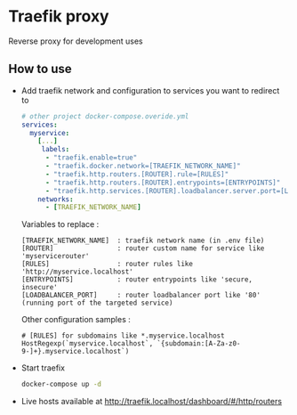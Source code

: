 # Traefik proxy
Reverse proxy for development uses

## How to use 
- Add traefik network and configuration to services you want to redirect to
  ```yml
  # other project docker-compose.overide.yml
  services:  
    myservice:  
      [...]
       labels:
        - "traefik.enable=true"
        - "traefik.docker.network=[TRAEFIK_NETWORK_NAME]"
        - "traefik.http.routers.[ROUTER].rule=[RULES]"
        - "traefik.http.routers.[ROUTER].entrypoints=[ENTRYPOINTS]"
        - "traefik.http.services.[ROUTER].loadbalancer.server.port=[LOADBALANCER_PORT]"    
      networks:
        - [TRAEFIK_NETWORK_NAME]
    ```  
    Variables to replace : 
    ```
    [TRAEFIK_NETWORK_NAME]  : traefik network name (in .env file)
    [ROUTER]                : router custom name for service like 'myservicerouter'
    [RULES]                 : router rules like 'http://myservice.localhost'
    [ENTRYPOINTS]           : router entrypoints like 'secure, insecure'
    [LOADBALANCER_PORT]     : router loadbalancer port like '80' (running port of the targeted service)
    ```

    Other configuration samples : 
    ```
    # [RULES] for subdomains like *.myservice.localhost
    HostRegexp(`myservice.localhost`, `{subdomain:[A-Za-z0-9-]+}.myservice.localhost`)
    ```
- Start traefix  
  ```sh
  docker-compose up -d
  ```
- Live hosts available at http://traefik.localhost/dashboard/#/http/routers
